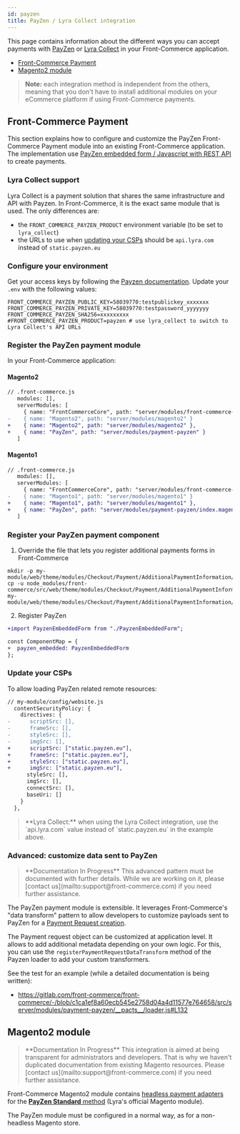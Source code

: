 ```yaml
---
id: payzen
title: PayZen / Lyra Collect integration
---
```


This page contains information about the different ways you can accept payments with [PayZen](https://payzen.eu/) or [Lyra Collect](https://www.lyra.com/lyra-collect/) in your Front-Commerce application.

- [Front-Commerce Payment](#Front-Commerce-Payment)
- [Magento2 module](#Magento2-module)

> **Note:** each integration method is independent from the others, meaning that you don't have to install additional modules on your eCommerce platform if using Front-Commerce payments.

## Front-Commerce Payment

This section explains how to configure and customize the PayZen Front-Commerce Payment module into an existing Front-Commerce application. The implementation use [PayZen embedded form / Javascript with REST API](https://payzen.io/fr-FR/rest/V4.0/javascript/) to create payments.

### Lyra Collect support

Lyra Collect is a payment solution that shares the same infrastructure and API with Payzen. In Front-Commerce, it is the exact same module that is used. The only differences are:

- the `FRONT_COMMERCE_PAYZEN_PRODUCT` environment variable (to be set to `lyra_collect`)
- the URLs to use when [updating your CSPs](#Update-your-CSPs) should be `api.lyra.com` instead of `static.payzen.eu`

### Configure your environment

Get your access keys by following the [Payzen documentation](https://payzen.io/fr-FR/rest/V4.0/api/get_my_keys.html). Update your `.env` with the following values:

```shell
FRONT_COMMERCE_PAYZEN_PUBLIC_KEY=58039770:testpublickey_xxxxxxx
FRONT_COMMERCE_PAYZEN_PRIVATE_KEY=58039770:testpassword_yyyyyyy
FRONT_COMMERCE_PAYZEN_SHA256=xxxxxxxxx
#FRONT_COMMERCE_PAYZEN_PRODUCT=payzen # use lyra_collect to switch to Lyra Collect's API URLs
```

### Register the PayZen payment module

In your Front-Commerce application:

#### Magento2

```diff
// .front-commerce.js
   modules: [],
   serverModules: [
     { name: "FrontCommerceCore", path: "server/modules/front-commerce-core" },
-    { name: "Magento2", path: "server/modules/magento2" }
+    { name: "Magento2", path: "server/modules/magento2" },
+    { name: "PayZen", path: "server/modules/payment-payzen" }
   ]
```

#### Magento1

```diff
// .front-commerce.js
   modules: [],
   serverModules: [
     { name: "FrontCommerceCore", path: "server/modules/front-commerce-core" },
-    { name: "Magento1", path: "server/modules/magento1" }
+    { name: "Magento1", path: "server/modules/magento1" },
+    { name: "PayZen", path: "server/modules/payment-payzen/index.magento1.js" }
   ]
```

### Register your PayZen payment component

1. Override the file that lets you register additional payments forms in Front-Commerce

```
mkdir -p my-module/web/theme/modules/Checkout/Payment/AdditionalPaymentInformation/
cp -u node_modules/front-commerce/src/web/theme/modules/Checkout/Payment/AdditionalPaymentInformation/getAdditionalDataComponent.js my-module/web/theme/modules/Checkout/Payment/AdditionalPaymentInformation/getAdditionalDataComponent.js
```

2. Register PayZen

```diff
+import PayzenEmbeddedForm from "./PayzenEmbeddedForm";

const ComponentMap = {
+  payzen_embedded: PayzenEmbeddedForm
};
```

### Update your CSPs

To allow loading PayZen related remote resources:

```diff
// my-module/config/website.js
  contentSecurityPolicy: {
    directives: {
-      scriptSrc: [],
-      frameSrc: [],
-      styleSrc: [],
-      imgSrc: [],
+      scriptSrc: ["static.payzen.eu"],
+      frameSrc: ["static.payzen.eu"],
+      styleSrc: ["static.payzen.eu"],
+      imgSrc: ["static.payzen.eu"],
      styleSrc: [],
      imgSrc: [],
      connectSrc: [],
      baseUri: []
    }
  },
```

<blockquote class="important">
**Lyra Collect:** when using the Lyra Collect integration, use the `api.lyra.com` value instead of `static.payzen.eu` in the example above.
</blockquote>

### Advanced: customize data sent to PayZen

<blockquote class="wip">
**Documentation In Progress** This advanced pattern must be documented with further details. While we are working on it, please <span class="intercom-launcher">[contact us](mailto:support@front-commerce.com)</span> if you need further assistance.
</blockquote>

The PayZen payment module is extensible. It leverages Front-Commerce's "data transform" pattern to allow developers to customize payloads sent to PayZen for a [Payment Request creation](https://payzen.io/en-EN/rest/V4.0/api/playground/?ws=Charge/CreatePayment#vMGdf).

The Payment request object can be customized at application level. It allows to add additional metadata depending on your own logic. For this, you can use the `registerPaymentRequestDataTransform` method of the Payzen loader to add your custom transformers.

See the test for an example (while a detailed documentation is being written):

- https://gitlab.com/front-commerce/front-commerce/-/blob/c1ca1ef8a60ecb545e2758d04a4d11577e764658/src/server/modules/payment-payzen/__pacts__/loader.js#L132

## Magento2 module

<blockquote class="wip">
**Documentation In Progress** This integration is aimed at being transparent for administrators and developers. That is why we haven't duplicated documentation from existing Magento resources. Please <span class="intercom-launcher">[contact us](mailto:support@front-commerce.com)</span> if you need further assistance.
</blockquote>

Front-Commerce Magento2 module contains [headless payment adapters](/docs/magento2/headless-payments.html) for the [**PayZen Standard** method](https://github.com/lyra/plugin-magento) (Lyra's official Magento module).

The PayZen module must be configured in a normal way, as for a non-headless Magento store.
